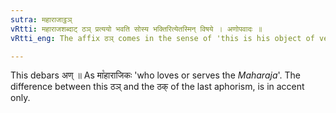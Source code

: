 ```yaml
---
sutra: महाराजाट्ठञ्
vRtti: महाराजशब्दाट् ठञ् प्रत्ययो भवति सोस्य भक्तिरित्येतस्मिन् विषये । अणोपवादः ॥
vRtti_eng: The affix ठञ् comes in the sense of 'this is his object of veneration', after the word महाराज ॥

---
```

This debars अण् ॥ As मा꣡हाराजिकः 'who loves or serves the _Maharaja_'. The difference between this ठञ् and the ठक् of the last aphorism, is in accent only.